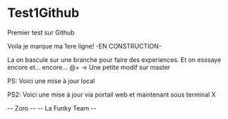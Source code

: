 # Test1Github
Premier test sur Github

Voila je marque ma 1ere ligne!
-EN CONSTRUCTION-

La on bascule sur une branche pour faire des experiences.
Et on esssaye encore et...
encore...
@+
-> Une petite modif sur master

PS: Voici une mise à jour local

PS2: Voici une mise à jour via portail web et maintenant sous terminal X

-- Zoro --
-- La Funky Team --

